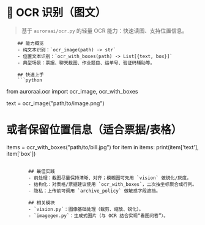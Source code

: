 # 📄 OCR 识别（图文）

> 基于 `auroraai/ocr.py` 的轻量 OCR 能力：快速读图、支持位置信息。


        ## 能力概览
        - 纯文本识别：`ocr_image(path) -> str`
        - 位置文本识别：`ocr_with_boxes(path) -> List[{text, box}]`
        - 典型场景：票据、聊天截图、作业题目、运单号、验证码辅助等。

        ## 快速上手
        ```python
from auroraai.ocr import ocr_image, ocr_with_boxes

text = ocr_image("path/to/image.png")
# 或者保留位置信息（适合票据/表格）
items = ocr_with_boxes("path/to/bill.jpg")
for item in items:
    print(item['text'], item['box'])
```

        ## 最佳实践
        - 前处理：截图尽量保持清晰、对齐；模糊图可先用 `vision` 做锐化/灰度。
        - 结构化：对表格/票据建议使用 `ocr_with_boxes`，二次按坐标聚合成行列。
        - 隐私：上传前可调用 `archive_policy` 做敏感字段遮挡。

        ## 相关模块
        - `vision.py`：图像基础处理（裁剪、缩放、锐化）。
        - `imagegen.py`：生成式图片（与 OCR 结合实现“看图问答”）。

